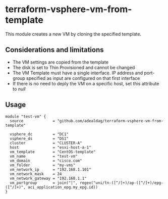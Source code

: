 # terraform-vsphere-vm-from-template

This module creates a new VM by cloning the specified template.

## Considerations and limitations

* The VM settings are copied from the template
* The disk is set to Thin Provisioned and cannot be changed
* The VM Template must have a single interface. IP address and port-group specified as input are configured on that first interface
* If there is no need to deply the VM on a specific host, set this attribute to _null_

## Usage

```hcl
module "test-vm" {
  source             = "github.com/adealdag/terraform-vsphere-vm-from-template"

  vsphere_dc         = "DC1"
  vsphere_ds         = "DS1"
  cluster            = "CLUSTER-A"
  host               = "esxi-host-a-1"
  vm_template        = "CentOS-template"
  vm_name            = "test-vm"
  vm_domain          = "cisco.com"
  vm_folder          = "my-vms"
  vm_network_ip      = "192.168.1.101"
  vm_network_mask    = 24
  vm_network_gateway = "192.168.1.1"
  vm_portgroup       = join("|", regex("uni/tn-([^/]+)/ap-([^/]+)/epg-([^/]+)", aci_application_epg.my_epg.id))
}
```